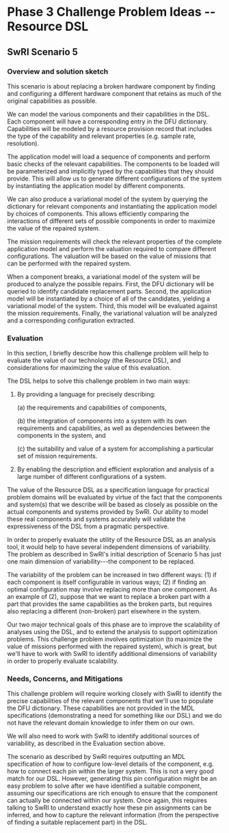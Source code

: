# Phase 3 Challenge Problem Ideas -- Resource DSL

## SwRI Scenario 5

### Overview and solution sketch

This scenario is about replacing a broken hardware component by finding and
configuring a different hardware component that retains as much of the original
capabilities as possible.

We can model the various components and their capabilities in the DSL. Each
component will have a corresponding entry in the DFU dictionary. Capabilities
will be modeled by a resource provision record that includes the type of the
capability and relevant properties (e.g. sample rate, resolution).

The application model will load a sequence of components and perform basic
checks of the relevant capabilities. The components to be loaded will be
parameterized and implicitly typed by the capabilities that they should
provide. This will allow us to generate different configurations of the system
by instantiating the application model by different components.

We can also produce a variational model of the system by querying the
dictionary for relevant components and instantiating the application model by
choices of components. This allows efficiently comparing the interactions of
different sets of possible components in order to maximize the value of the
repaired system.

The mission requirements will check the relevant properties of the complete
application model and perform the valuation required to compare different
configurations. The valuation will be based on the value of missions that can
be performed with the repaired system.

When a component breaks, a variational model of the system will be produced to
analyze the possible repairs. First, the DFU dictionary will be queried to
identify candidate replacement parts. Second, the application model will be
instantiated by a choice of all of the candidates, yielding a variational model
of the system. Third, this model will be evaluated against the mission
requirements. Finally, the variational valuation will be analyzed and a
corresponding configuration extracted.


### Evaluation

In this section, I briefly describe how this challenge problem will help to
evaluate the value of our technology (the Resource DSL), and considerations for
maximizing the value of this evaluation.

The DSL helps to solve this challenge problem in two main ways:

 1. By providing a language for precisely describing:
    
    (a) the requirements and capabilities of components,
    
    (b) the integration of components into a system with its own requirements
        and capabilities, as well as dependencies between the components in
        the system, and

    (c) the suitability and value of a system for accomplishing a particular
        set of mission requirements.

 2. By enabling the description and efficient exploration and analysis of
    a large number of different configurations of a system.

The value of the Resource DSL as a specification language for practical problem
domains will be evaluated by virtue of the fact that the components and
system(s) that we describe will be based as closely as possible on the actual
components and systems provided by SwRI. Our ability to model these real
components and systems accurately will validate the expressiveness of the DSL
from a pragmatic perspective.

In order to properly evaluate the utility of the Resource DSL as an analysis
tool, it would help to have several independent dimensions of variability. The
problem as described in SwRI's initial description of Scenario 5 has just one
main dimension of variability---the component to be replaced.

The variability of the problem can be increased in two different ways: (1) if
each component is itself configurable in various ways; (2) if finding an
optimal configuration may involve replacing more than one component. As an
example of (2), suppose that we want to replace a broken part with a part that
provides the same capabilities as the broken parts, but requires also replacing
a different (non-broken) part elsewhere in the system.

Our two major technical goals of this phase are to improve the scalability of
analyses using the DSL, and to extend the analysis to support optimization
problems. This challenge problem involves optimization (to maximize the value
of missions performed with the repaired system), which is great, but we'll have
to work with SwRI to identify additional dimensions of variability in order to
properly evaluate scalability.


### Needs, Concerns, and Mitigations

This challenge problem will require working closely with SwRI to identify the
precise capabilities of the relevant components that we'll use to populate the
DFU dictionary. These capabilities are not provided in the MDL specifications
(demonstrating a need for something like our DSL) and we do not have the
relevant domain knowledge to infer them on our own.

We will also need to work with SwRI to identify additional sources of
variability, as described in the Evaluation section above.

The scenario as described by SwRI requires outputting an MDL specification of
how to configure low-level details of the component, e.g. how to connect each
pin within the larger system. This is not a very good match for our DSL.
However, generating this pin configuration might be an easy problem to solve
after we have identified a suitable component, assuming our specifications are
rich enough to ensure that the component can actually be connected within our
system. Once again, this requires talking to SwRI to understand exactly how
these pin assignments can be inferred, and how to capture the relevant
information (from the perspective of finding a suitable replacement part) in
the DSL.
